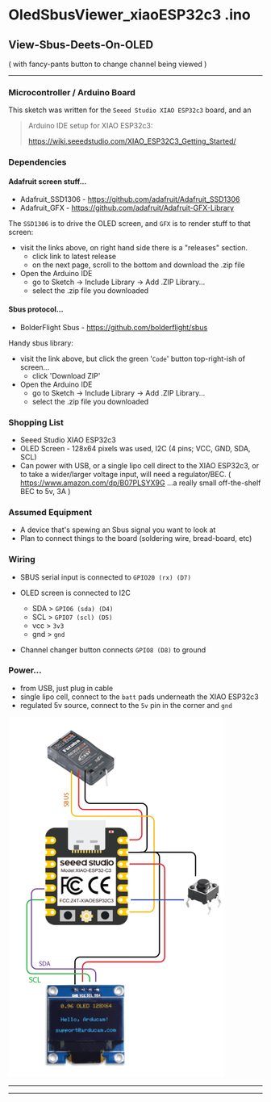 # OledSbusViewer_xiaoESP32c3 .ino

## View-Sbus-Deets-On-OLED
( with fancy-pants button to change channel being viewed )

---


### Microcontroller / Arduino Board
This sketch was written for the `Seeed Studio XIAO ESP32c3` board, and an 

> Arduino IDE setup for XIAO ESP32c3:
> 
> https://wiki.seeedstudio.com/XIAO_ESP32C3_Getting_Started/


### Dependencies

#### Adafruit screen stuff...
- Adafruit_SSD1306 - https://github.com/adafruit/Adafruit_SSD1306
- Adafruit_GFX - https://github.com/adafruit/Adafruit-GFX-Library

The `SSD1306` is to drive the OLED screen, and `GFX` is to render stuff to that screen:

 - visit the links above, on right hand side there is a "releases" section.
   - click link to latest release
   - on the next page, scroll to the bottom and download the .zip file
 - Open the Arduino IDE
   - go to Sketch -> Include Library -> Add .ZIP Library...
   - select the .zip file you downloaded 

#### Sbus protocol...
- BolderFlight Sbus - https://github.com/bolderflight/sbus

Handy sbus library:

 - visit the link above, but click the green '`Code`' button top-right-ish of screen...
   - click 'Download ZIP'
 - Open the Arduino IDE
   - go to Sketch -> Include Library -> Add .ZIP Library...
   - select the .zip file you downloaded 

### Shopping List
 - Seeed Studio XIAO ESP32c3
 - OLED Screen - 128x64 pixels was used, I2C (4 pins; VCC, GND, SDA, SCL)
 - Can power with USB, or a single lipo cell direct to the XIAO ESP32c3, or to take a wider/larger voltage input,
   will need a regulator/BEC. ( https://www.amazon.com/dp/B07PLSYX9G ...a really small off-the-shelf BEC to 5v, 3A )

### Assumed Equipment
 - A device that's spewing an Sbus signal you want to look at
 - Plan to connect things to the board (soldering wire, bread-board, etc)
   
### Wiring
- SBUS serial input is connected to `GPIO20 (rx) (D7)`

- OLED screen is connected to I2C
  - SDA > `GPIO6 (sda) (D4)`
  - SCL > `GPIO7 (scl) (D5)`
  - vcc > `3v3`
  - gnd > `gnd`

- Channel changer button connects `GPIO8 (D8)` to ground

### Power...
 - from USB, just plug in cable
 - single lipo cell, connect to the `batt` pads underneath the XIAO ESP32c3
 - regulated 5v source, connect to the `5v` pin in the corner and `gnd`

![OledSbusViewer_xiaoESP32c3 wiring]( OledSbusViewer_xiaoESP32c3.png )


---

---



